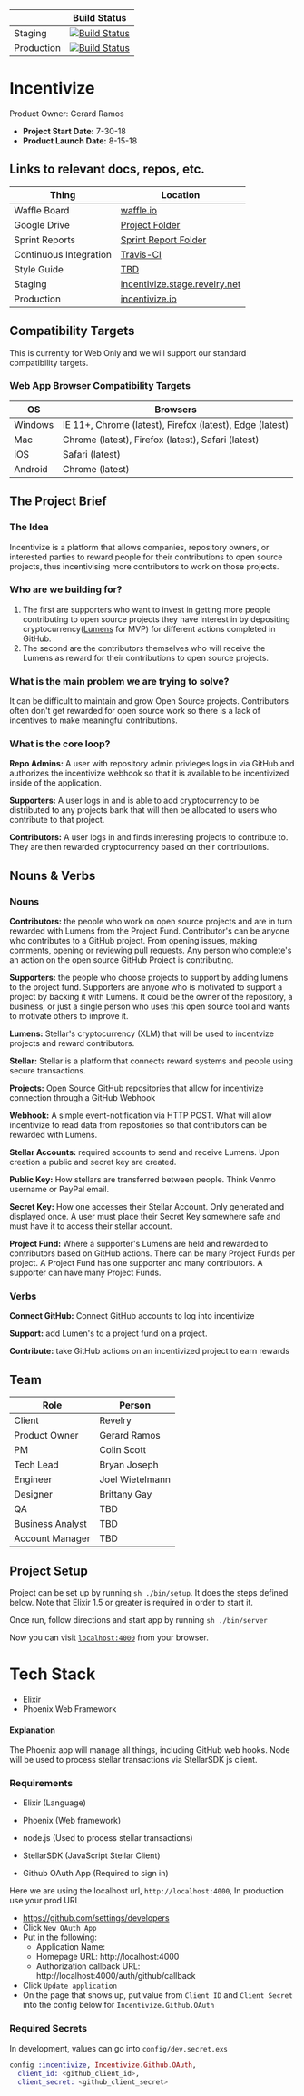 |            | Build Status                                                                                                                                                 |
| ---------- | ------------------------------------------------------------------------------------------------------------------------------------------------------------ |
| Staging    | [![Build Status](https://travis-ci.com/revelrylabs/incentivize.svg?token=eDnMwv6sT4GHB9E2RzXt&branch=master)](https://travis-ci.com/revelrylabs/incentivize) |
| Production | [![Build Status](https://travis-ci.com/revelrylabs/incentivize.svg?token=eDnMwv6sT4GHB9E2RzXt&branch=master)](https://travis-ci.com/revelrylabs/incentivize) |

# Incentivize

Product Owner: Gerard Ramos

- **Project Start Date:** 7-30-18
- **Product Launch Date:** 8-15-18

## Links to relevant docs, repos, etc.

| Thing                  | Location                                                                                             |
| ---------------------- | ---------------------------------------------------------------------------------------------------- |
| Waffle Board           | [waffle.io](https://waffle.io/revelrylabs/incentivize)                                               |
| Google Drive           | [Project Folder](https://drive.google.com/drive/u/0/folders/1lY2hz6KTeVWQ82HzeTiPBVui6xm3RISs)       |
| Sprint Reports         | [Sprint Report Folder](https://drive.google.com/drive/u/0/folders/1vb3BtxN6XlaU38Z-bfh6xluqRG5LRoc2) |
| Continuous Integration | [Travis-CI](https://travis-ci.com/revelrylabs/incentivize)                                           |
| Style Guide            | [TBD]()                                                                                              |
| Staging                | [incentivize.stage.revelry.net](https://incentivize.stage.revelry.net/)                              |
| Production             | [incentivize.io](https://incentivize.io)                                                             |

## Compatibility Targets

This is currently for Web Only and we will support our standard compatibility targets.

### Web App Browser Compatibility Targets

| OS      | Browsers                                                 |
| ------- | -------------------------------------------------------- |
| Windows | IE 11+, Chrome (latest), Firefox (latest), Edge (latest) |
| Mac     | Chrome (latest), Firefox (latest), Safari (latest)       |
| iOS     | Safari (latest)                                          |
| Android | Chrome (latest)                                          |

## The Project Brief

### The Idea

Incentivize is a platform that allows companies, repository owners, or interested parties to reward people for their contributions to open source projects, thus incentivising more contributors to work on those projects.

### Who are we building for?

1.  The first are supporters who want to invest in getting more people contributing to open source projects they have interest in by depositing cryptocurrency([Lumens](https://www.stellar.org/lumens/) for MVP) for different actions completed in GitHub.
2.  The second are the contributors themselves who will receive the Lumens as reward for their contributions to open source projects.

### What is the main problem we are trying to solve?

It can be difficult to maintain and grow Open Source projects. Contributors often don't get rewarded for open source work so there is a lack of incentives to make meaningful contributions.

### What is the core loop?

**Repo Admins:** A user with repository admin privleges logs in via GitHub and authorizes the incentivize webhook so that it is available to be incentivized inside of the application.

**Supporters:** A user logs in and is able to add cryptocurrency to be distributed to any projects bank that will then be allocated to users who contribute to that project.

**Contributors:** A user logs in and finds interesting projects to contribute to. They are then rewarded cryptocurrency based on their contributions.

## Nouns & Verbs

### Nouns

**Contributors:** the people who work on open source projects and are in turn rewarded with Lumens from the Project Fund. Contributor's can be anyone who contributes to a GitHub project. From opening issues, making comments, opening or reviewing pull requests. Any person who complete's an action on the open source GitHub Project is contributing.

**Supporters:** the people who choose projects to support by adding lumens to the project fund. Supporters are anyone who is motivated to support a project by backing it with Lumens. It could be the owner of the repository, a business, or just a single person who uses this open source tool and wants to motivate others to improve it.

**Lumens:** Stellar's cryptocurrency (XLM) that will be used to incentvize projects and reward contributors.

**Stellar:** Stellar is a platform that connects reward systems and people using secure transactions.

**Projects:** Open Source GitHub repositories that allow for incentivize connection through a GitHub Webhook

**Webhook:** A simple event-notification via HTTP POST. What will allow incentivize to read data from repositories so that contributors can be rewarded with Lumens.

**Stellar Accounts:** required accounts to send and receive Lumens. Upon creation a public and secret key are created.

**Public Key:** How stellars are transferred between people. Think Venmo username or PayPal email.

**Secret Key:** How one accesses their Stellar Account. Only generated and displayed once. A user must place their Secret Key somewhere safe and must have it to access their stellar account.

**Project Fund:** Where a supporter's Lumens are held and rewarded to contributors based on GitHub actions. There can be many Project Funds per project. A Project Fund has one supporter and many contributors. A supporter can have many Project Funds.

### Verbs

**Connect GitHub:** Connect GitHub accounts to log into incentivize

**Support:** add Lumen's to a project fund on a project.

**Contribute:** take GitHub actions on an incentivized project to earn rewards

## Team

| Role             | Person          |
| ---------------- | --------------- |
| Client           | Revelry         |
| Product Owner    | Gerard Ramos    |
| PM               | Colin Scott     |
| Tech Lead        | Bryan Joseph    |
| Engineer         | Joel Wietelmann |
| Designer         | Brittany Gay    |
| QA               | TBD             |
| Business Analyst | TBD             |
| Account Manager  | TBD             |

## Project Setup

Project can be set up by running `sh ./bin/setup`. It does the steps defined below.
Note that Elixir 1.5 or greater is required in order to start it.

Once run, follow directions and start app by running `sh ./bin/server`

Now you can visit [`localhost:4000`](http://localhost:4000) from your browser.

# Tech Stack

- Elixir
- Phoenix Web Framework

#### Explanation

The Phoenix app will manage all things, including GitHub web hooks. Node will be used to process stellar transactions via StellarSDK js client.

### Requirements

- Elixir (Language)
- Phoenix (Web framework)
- node.js (Used to process stellar transactions)
- StellarSDK (JavaScript Stellar Client)

- Github OAuth App (Required to sign in)

Here we are using the localhost url, `http://localhost:4000`, In production use your prod URL

- https://github.com/settings/developers
- Click `New OAuth App`
- Put in the following:
  - Application Name: <Your App Name>
  - Homepage URL: http://localhost:4000
  - Authorization callback URL: http://localhost:4000/auth/github/callback
- Click `Update application`
- On the page that shows up, put value from `Client ID` and `Client Secret` into the
  config below for `Incentivize.Github.OAuth`

### Required Secrets

In development, values can go into `config/dev.secret.exs`

```elixir
config :incentivize, Incentivize.Github.OAuth,
  client_id: <github_client_id>,
  client_secret: <github_client_secret>
```
